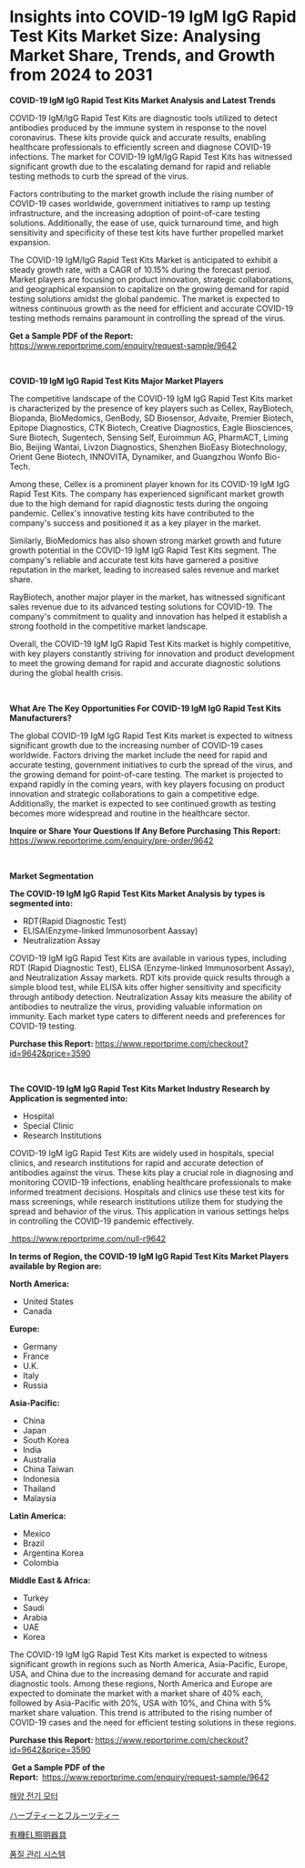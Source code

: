 <p><h1>Insights into COVID-19 IgM IgG Rapid Test Kits Market Size: Analysing Market Share, Trends, and Growth from 2024 to 2031</h1></p><p><strong>COVID-19 IgM IgG Rapid Test Kits Market Analysis and Latest Trends</strong></p>
<p><p>COVID-19 IgM/IgG Rapid Test Kits are diagnostic tools utilized to detect antibodies produced by the immune system in response to the novel coronavirus. These kits provide quick and accurate results, enabling healthcare professionals to efficiently screen and diagnose COVID-19 infections. The market for COVID-19 IgM/IgG Rapid Test Kits has witnessed significant growth due to the escalating demand for rapid and reliable testing methods to curb the spread of the virus.</p><p>Factors contributing to the market growth include the rising number of COVID-19 cases worldwide, government initiatives to ramp up testing infrastructure, and the increasing adoption of point-of-care testing solutions. Additionally, the ease of use, quick turnaround time, and high sensitivity and specificity of these test kits have further propelled market expansion.</p><p>The COVID-19 IgM/IgG Rapid Test Kits Market is anticipated to exhibit a steady growth rate, with a CAGR of 10.15% during the forecast period. Market players are focusing on product innovation, strategic collaborations, and geographical expansion to capitalize on the growing demand for rapid testing solutions amidst the global pandemic. The market is expected to witness continuous growth as the need for efficient and accurate COVID-19 testing methods remains paramount in controlling the spread of the virus.</p></p>
<p><strong>Get a Sample PDF of the Report:&nbsp;</strong> <a href="https://www.reportprime.com/enquiry/request-sample/9642">https://www.reportprime.com/enquiry/request-sample/9642</a></p>
<p>&nbsp;</p>
<p><strong>COVID-19 IgM IgG Rapid Test Kits Major Market Players</strong></p>
<p><p>The competitive landscape of the COVID-19 IgM IgG Rapid Test Kits market is characterized by the presence of key players such as Cellex, RayBiotech, Biopanda, BioMedomics, GenBody, SD Biosensor, Advaite, Premier Biotech, Epitope Diagnostics, CTK Biotech, Creative Diagnostics, Eagle Biosciences, Sure Biotech, Sugentech, Sensing Self, Euroimmun AG, PharmACT, Liming Bio, Beijing Wantai, Livzon Diagnostics, Shenzhen BioEasy Biotechnology, Orient Gene Biotech, INNOVITA, Dynamiker, and Guangzhou Wonfo Bio-Tech.</p><p>Among these, Cellex is a prominent player known for its COVID-19 IgM IgG Rapid Test Kits. The company has experienced significant market growth due to the high demand for rapid diagnostic tests during the ongoing pandemic. Cellex's innovative testing kits have contributed to the company's success and positioned it as a key player in the market.</p><p>Similarly, BioMedomics has also shown strong market growth and future growth potential in the COVID-19 IgM IgG Rapid Test Kits segment. The company's reliable and accurate test kits have garnered a positive reputation in the market, leading to increased sales revenue and market share.</p><p>RayBiotech, another major player in the market, has witnessed significant sales revenue due to its advanced testing solutions for COVID-19. The company's commitment to quality and innovation has helped it establish a strong foothold in the competitive market landscape.</p><p>Overall, the COVID-19 IgM IgG Rapid Test Kits market is highly competitive, with key players constantly striving for innovation and product development to meet the growing demand for rapid and accurate diagnostic solutions during the global health crisis.</p></p>
<p>&nbsp;</p>
<p><strong>What Are The Key Opportunities For COVID-19 IgM IgG Rapid Test Kits Manufacturers?</strong></p>
<p><p>The global COVID-19 IgM IgG Rapid Test Kits market is expected to witness significant growth due to the increasing number of COVID-19 cases worldwide. Factors driving the market include the need for rapid and accurate testing, government initiatives to curb the spread of the virus, and the growing demand for point-of-care testing. The market is projected to expand rapidly in the coming years, with key players focusing on product innovation and strategic collaborations to gain a competitive edge. Additionally, the market is expected to see continued growth as testing becomes more widespread and routine in the healthcare sector.</p></p>
<p><strong>Inquire or Share Your Questions If Any Before Purchasing This Report:</strong> <a href="https://www.reportprime.com/enquiry/pre-order/9642">https://www.reportprime.com/enquiry/pre-order/9642</a></p>
<p>&nbsp;</p>
<p><strong>Market Segmentation</strong></p>
<p><strong>The COVID-19 IgM IgG Rapid Test Kits Market Analysis by types is segmented into:</strong></p>
<p><ul><li>RDT(Rapid Diagnostic Test)</li><li>ELISA(Enzyme-linked Immunosorbent Aassay)</li><li>Neutralization Assay</li></ul></p>
<p><p>COVID-19 IgM IgG Rapid Test Kits are available in various types, including RDT (Rapid Diagnostic Test), ELISA (Enzyme-linked Immunosorbent Assay), and Neutralization Assay markets. RDT kits provide quick results through a simple blood test, while ELISA kits offer higher sensitivity and specificity through antibody detection. Neutralization Assay kits measure the ability of antibodies to neutralize the virus, providing valuable information on immunity. Each market type caters to different needs and preferences for COVID-19 testing.</p></p>
<p><strong>Purchase this Report:&nbsp;</strong><a href="https://www.reportprime.com/checkout?id=9642&price=3590">https://www.reportprime.com/checkout?id=9642&price=3590</a></p>
<p>&nbsp;</p>
<p><strong>The COVID-19 IgM IgG Rapid Test Kits Market Industry Research by Application is segmented into:</strong></p>
<p><ul><li>Hospital</li><li>Special Clinic</li><li>Research Institutions</li></ul></p>
<p><p>COVID-19 IgM IgG Rapid Test Kits are widely used in hospitals, special clinics, and research institutions for rapid and accurate detection of antibodies against the virus. These kits play a crucial role in diagnosing and monitoring COVID-19 infections, enabling healthcare professionals to make informed treatment decisions. Hospitals and clinics use these test kits for mass screenings, while research institutions utilize them for studying the spread and behavior of the virus. This application in various settings helps in controlling the COVID-19 pandemic effectively.</p></p>
<p><a href="https://www.reportprime.com/null-r9642">&nbsp;https://www.reportprime.com/null-r9642</a></p>
<p><strong>In terms of Region, the COVID-19 IgM IgG Rapid Test Kits Market Players available by Region are:</strong></p>
<p>
    <p> <strong> North America: </strong>
        <ul>
            <li>United States</li>
            <li>Canada</li>
        </ul>
        </p> 
    <p> <strong> Europe: </strong>
        <ul>
            <li>Germany</li>
            <li>France</li>
            <li>U.K.</li>
            <li>Italy</li>
            <li>Russia</li>
        </ul>
        </p> 
    <p> <strong> Asia-Pacific: </strong>
        <ul>
            <li>China</li>
            <li>Japan</li>
            <li>South Korea</li>
            <li>India</li>
            <li>Australia</li>
            <li>China Taiwan</li>
            <li>Indonesia</li>
            <li>Thailand</li>
            <li>Malaysia</li>
        </ul>
        </p> 
    <p> <strong> Latin America: </strong>
        <ul>
            <li>Mexico</li>
            <li>Brazil</li>
            <li>Argentina Korea</li>
            <li>Colombia</li>
        </ul>
        </p> 
    <p> <strong> Middle East & Africa: </strong>
        <ul>
            <li>Turkey</li>
            <li>Saudi</li>
            <li>Arabia</li>
            <li>UAE</li>
            <li>Korea</li>
        </ul>
    </p>
    </p>
<p><p>The COVID-19 IgM IgG Rapid Test Kits market is expected to witness significant growth in regions such as North America, Asia-Pacific, Europe, USA, and China due to the increasing demand for accurate and rapid diagnostic tools. Among these regions, North America and Europe are expected to dominate the market with a market share of 40% each, followed by Asia-Pacific with 20%, USA with 10%, and China with 5% market share valuation. This trend is attributed to the rising number of COVID-19 cases and the need for efficient testing solutions in these regions.</p></p>
<p><strong>Purchase this Report: </strong><a href="https://www.reportprime.com/checkout?id=9642&price=3590">https://www.reportprime.com/checkout?id=9642&price=3590</a></p>
<p>&nbsp;<strong>Get a Sample PDF of the Report:&nbsp;&nbsp;</strong><a href="https://www.reportprime.com/enquiry/request-sample/9642">https://www.reportprime.com/enquiry/request-sample/9642</a></p>
<p><strong></strong></p>
<p><p><a href="https://medium.com/@kelsiorphy/%ED%95%B4%EC%96%91-%EC%A0%84%EA%B8%B0-%EB%AA%A8%ED%84%B0-%EC%8B%9C%EC%9E%A5-%EC%A0%90%EC%9C%A0%EC%9C%A8-%EB%B3%80%ED%99%94-%EB%B0%8F-%EC%8B%9C%EC%9E%A5-%EC%84%B1%EC%9E%A5-%ED%8A%B8%EB%A0%8C%EB%93%9C-2024-2031-766602275f6c">해양 전기 모터</a></p><p><a href="https://medium.com/@joanacasper14/%E3%83%8F%E3%83%BC%E3%83%96%E3%83%86%E3%82%A3%E3%83%BC%E3%82%84%E3%83%95%E3%83%AB%E3%83%BC%E3%83%84%E3%83%86%E3%82%A3%E3%83%BC%E3%81%AE%E5%B8%82%E5%A0%B4-%E5%B8%82%E5%A0%B4%E3%82%B7%E3%82%A7%E3%82%A2-%E5%B8%82%E5%A0%B4%E3%83%88%E3%83%AC%E3%83%B3%E3%83%89-%E5%B0%86%E6%9D%A5%E3%81%AE%E6%88%90%E9%95%B7%E3%82%92%E6%8E%A2%E3%82%8B-ba6b76f28245">ハーブティーとフルーツティー</a></p><p><a href="https://medium.com/@isomgleason2023/oled%E7%85%A7%E6%98%8E%E5%99%A8%E5%85%B7%E5%B8%82%E5%A0%B4%E3%81%AE%E5%88%86%E6%9E%90-%E3%82%B0%E3%83%AD%E3%83%BC%E3%83%90%E3%83%AB%E7%94%A3%E6%A5%AD%E3%81%AE%E8%A6%8B%E9%80%9A%E3%81%97%E3%81%A8%E4%BA%88%E6%B8%AC-2024%E5%B9%B4%E3%81%8B%E3%82%892031%E5%B9%B4%E3%81%BE%E3%81%A7-61b7cbe09e91">有機EL照明器具</a></p><p><a href="https://medium.com/@leatharoan20231/%ED%92%88%EC%A7%88-%EA%B4%80%EB%A6%AC-%EC%8B%9C%EC%8A%A4%ED%85%9C-%EC%8B%9C%EC%9E%A5-%EA%B7%9C%EB%AA%A8-cagr-%EB%8F%99%ED%96%A5-2024-2030-b44250e52451">품질 관리 시스템</a></p></p>